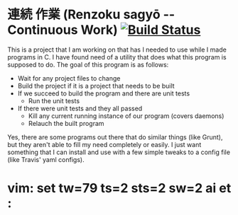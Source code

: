 連続  作業 (Renzoku sagyō -- Continuous Work) [![Build Status](https://magnum.travis-ci.com/frostyfrog/Renzoku.svg?token=yg8hiFH2mJxs3vAxuLz1)](https://magnum.travis-ci.com/frostyfrog/Renzoku)
===========================================
This is a project that I am working on that has I needed to use while I made
programs in C. I have found need of a utility that does what this program is
supposed to do. The goal of this program is as follows:

- Wait for any project files to change
- Build the project if it is a project that needs to be built
- If we succeed to build the program and there are unit tests
  - Run the unit tests
- If there were unit tests and they all passed
  - Kill any current running instance of our program (covers daemons)
  - Relauch the built program

Yes, there are some programs out there that do similar things (like Grunt), but
they aren't able to fill my need completely or easily. I just want something
that I can install and use with a few simple tweaks to a config file (like
Travis' yaml configs).

# vim: set tw=79 ts=2 sts=2 sw=2 ai et :
